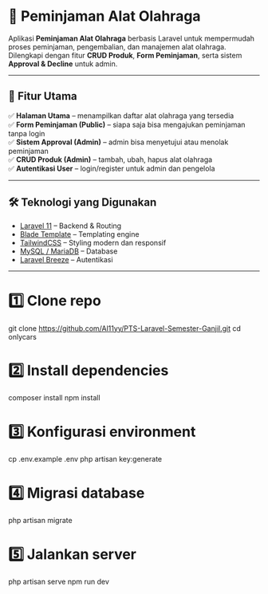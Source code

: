# 🏀 Peminjaman Alat Olahraga  

Aplikasi **Peminjaman Alat Olahraga** berbasis Laravel untuk mempermudah proses peminjaman, pengembalian, dan manajemen alat olahraga.  
Dilengkapi dengan fitur **CRUD Produk**, **Form Peminjaman**, serta sistem **Approval & Decline** untuk admin.  

---

## 🚀 Fitur Utama  

✅ **Halaman Utama** – menampilkan daftar alat olahraga yang tersedia  
✅ **Form Peminjaman (Public)** – siapa saja bisa mengajukan peminjaman tanpa login  
✅ **Sistem Approval (Admin)** – admin bisa menyetujui atau menolak peminjaman  
✅ **CRUD Produk (Admin)** – tambah, ubah, hapus alat olahraga  
✅ **Autentikasi User** – login/register untuk admin dan pengelola  

---

## 🛠️ Teknologi yang Digunakan  

- [Laravel 11](https://laravel.com/) – Backend & Routing  
- [Blade Template](https://laravel.com/docs/blade) – Templating engine  
- [TailwindCSS](https://tailwindcss.com/) – Styling modern dan responsif  
- [MySQL / MariaDB](https://www.mysql.com/) – Database  
- [Laravel Breeze](https://laravel.com/docs/starter-kits#breeze) – Autentikasi  

---


# 1️⃣ Clone repo
git clone https://github.com/Al11yy/PTS-Laravel-Semester-Ganjil.git
cd onlycars

# 2️⃣ Install dependencies
composer install
npm install

# 3️⃣ Konfigurasi environment
cp .env.example .env
php artisan key:generate

# 4️⃣ Migrasi database
php artisan migrate

# 5️⃣ Jalankan server
php artisan serve
npm run dev


